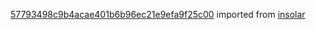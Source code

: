[57793498c9b4acae401b6b96ec21e9efa9f25c00](https://github.com/insolar/insolar/commit/57793498c9b4acae401b6b96ec21e9efa9f25c00) imported from [insolar](https://github.com/insolar/insolar)

